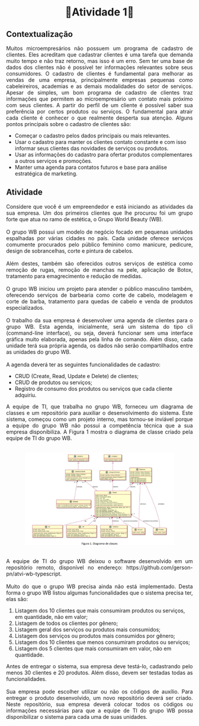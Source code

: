 <h1 align="center">🔸Atividade 1🔸</h1>

## Contextualização

<p align="justify">Muitos microempresários não possuem um programa de cadastro de clientes. Eles acreditam que cadastrar clientes é uma tarefa que demanda muito tempo e não traz retorno, mas isso é um erro. Sem ter uma base de dados dos clientes não é possível ter informações relevantes sobre seus consumidores. 
O cadastro de clientes é fundamental para melhorar as vendas de uma empresa, principalmente empresas pequenas como cabeleireiros, academias e as demais modalidades do setor de serviços. Apesar de simples, um bom programa de cadastro de clientes traz informações que permitem ao microempresário um contato mais próximo com seus clientes. A partir do perfil de um cliente é possível saber sua preferência por certos produtos ou serviços.
O fundamental para atrair cada cliente é conhecer o que realmente desperta sua atenção. Alguns pontos principais sobre o cadastro de clientes são:<br></p>

- Começar o cadastro pelos dados principais ou mais relevantes.
- Usar o cadastro para manter os clientes contato constante e com isso informar seus clientes das novidades de serviços ou produtos.
- Usar as informações do cadastro para ofertar produtos complementares a outros serviços e promoções.
- Manter uma agenda para contatos futuros e base para análise estratégica de marketing.

## Atividade
  
<p align="justify">Considere que você é um empreendedor e está iniciando as atividades da sua empresa. Um dos primeiros clientes que lhe procurou foi um grupo forte que atua no ramo de estética, o Grupo World Beauty (WB).<br>
<br>
O grupo WB possui um modelo de negócio focado em pequenas unidades espalhadas por várias cidades no país. Cada unidade oferece serviços comumente procurados pelo público feminino como manicure, pedicure, design de sobrancelhas, corte e pintura de cabelos.<br>
<br>
Além destes, também são oferecidos outros serviços de estética como remoção de rugas, remoção de manchas na pele, aplicação de Botox, tratamento para emagrecimento e redução de medidas.<br>
<br>
O grupo WB iniciou um projeto para atender o público masculino também, oferecendo serviços de barbearia como corte de cabelo, modelagem e corte de barba, tratamento para quedas de cabelo e venda de produtos especializados.<br>
<br>
O trabalho da sua empresa é desenvolver uma agenda de clientes para o grupo WB. Esta agenda, inicialmente, será um sistema do tipo cli (command-line interface), ou seja, deverá funcionar sem uma interface gráfica 
muito elaborada, apenas pela linha de comando. Além disso, cada unidade terá sua própria agenda, os dados não serão compartilhados entre as unidades do grupo WB.<br>
<br>
A agenda deverá ter as seguintes funcionalidades de cadastro:<br></p>

- CRUD (Create, Read, Update e Delete) de clientes;
- CRUD de produtos ou serviços;
- Registro de consumo dos produtos ou serviços que cada cliente adquiriu.
  
<p align="justify">A equipe de TI, que trabalha no grupo WB, forneceu um diagrama de classes e um repositório para auxiliar o desenvolvimento do sistema. Este sistema, começou como um projeto interno, mas tornou-se inviável porque 
a equipe do grupo WB não possui a competência técnica que a sua empresa disponibiliza. A Figura 1 mostra o diagrama de classe criado pela equipe de TI do grupo WB.<br>
<br></p>

<div align="center">
  <img src="Imagens/Diagrama.jpg" width="80%" height="80%"/>
 </div>
<br>

<p align="justify">A equipe de TI do grupo WB deixou o software desenvolvido em um repositório remoto, disponível no endereço: https://github.com/gerson-pn/atvi-wb-typescript.<br>
<br>
Muito do que o grupo WB precisa ainda não está implementado. Desta forma o grupo WB listou algumas funcionalidades que o sistema precisa ter, elas são:<br></p>

1. Listagem dos 10 clientes que mais consumiram produtos ou serviços, em quantidade, não em valor;
2. Listagem de todos os clientes por gênero;
3. Listagem geral dos serviços ou produtos mais consumidos;
4. Listagem dos serviços ou produtos mais consumidos por gênero;
5. Listagem dos 10 clientes que menos consumiram produtos ou serviços;
6. Listagem dos 5 clientes que mais consumiram em valor, não em quantidade.
  
<p align="justify">Antes de entregar o sistema, sua empresa deve testá-lo, cadastrando pelo menos 30 clientes e 20 produtos. Além disso, devem ser testadas todas as funcionalidades.<br>
<br>
Sua empresa pode escolher utilizar ou não os códigos de auxílio. Para entregar o produto desenvolvido, um novo repositório deverá ser criado. Neste repositório, sua empresa deverá colocar todos os códigos ou 
informações necessárias para que a equipe de TI do grupo WB possa disponibilizar o sistema para cada uma de suas unidades.<br></p>


  
